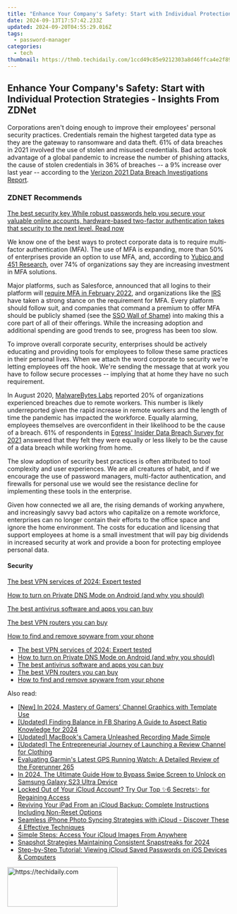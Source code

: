 ```yaml
---
title: "Enhance Your Company's Safety: Start with Individual Protection Strategies - Insights From ZDNet"
date: 2024-09-13T17:57:42.233Z
updated: 2024-09-20T04:55:29.016Z
tags:
  - password-manager
categories:
  - tech
thumbnail: https://thmb.techidaily.com/1ccd49c85e9212303a8d46ffca4e2f894288070bb2a09d79b62ee40d21724a7f.jpg
---
```


## Enhance Your Company's Safety: Start with Individual Protection Strategies - Insights From ZDNet

Corporations aren't doing enough to improve their employees' personal security practices. Credentials remain the highest targeted data type as they are the gateway to ransomware and data theft. 61% of data breaches in 2021 involved the use of stolen and misused credentials. Bad actors took advantage of a global pandemic to increase the number of phishing attacks, the cause of stolen credentials in 36% of breaches -- a 9% increase over last year -- according to the [Verizon 2021 Data Breach Investigations Report](https://www.verizon.com/business/resources/reports/2021-data-breach-investigations-report.pdfx). 

### **ZDNET** Recommends

[The best security key While robust passwords help you secure your valuable online accounts, hardware-based two-factor authentication takes that security to the next level.  Read now](https://www.zdnet.com/article/best-security-key/)

We know one of the best ways to protect corporate data is to require multi-factor authentication (MFA). The use of MFA is expanding, more than 50% of enterprises provide an option to use MFA, and, according to [Yubico and 451 Research](https://www.yubico.com/blog/75-of-enterprise-security-managers-plan-to-increase-mfa-spending-according-to-new-study-by-yubico-and-451-research/), over 74% of organizations say they are increasing investment in MFA solutions. 

Major platforms, such as Salesforce, announced that all logins to their platform will [require MFA in February 2022](https://help.salesforce.com/s/articleView?id=000356005&type=1), and organizations like the [IRS](https://www.irs.gov/privacy-disclosure/multi-factor-authentication-implementation) have taken a strong stance on the requirement for MFA. Every platform should follow suit, and companies that command a premium to offer MFA should be publicly shamed (see the [SSO Wall of Shame](https://sso.tax/)) into making this a core part of all of their offerings. While the increasing adoption and additional spending are good trends to see, progress has been too slow.

To improve overall corporate security, enterprises should be actively educating and providing tools for employees to follow these same practices in their personal lives. When we attach the word corporate to security we're letting employees off the hook. We're sending the message that at work you have to follow secure processes -- implying that at home they have no such requirement.

In August 2020, [MalwareBytes Labs](https://blog.malwarebytes.com/reports/2020/08/20-percent-of-organizations-experienced-breach-due-to-remote-worker-labs-report-reveals/) reported 20% of organizations experienced breaches due to remote workers. This number is likely underreported given the rapid increase in remote workers and the length of time the pandemic has impacted the workforce. Equally alarming, employees themselves are overconfident in their likelihood to be the cause of a breach. 61% of respondents in [Egress' Insider Data Breach Survey for 2021](https://www.businesswire.com/news/home/20210713005123/en/94-Of-Organizations-Have-Suffered-Insider-Data-Breaches-Egress-Research-Reveals) answered that they felt they were equally or less likely to be the cause of a data breach while working from home.

The slow adoption of security best practices is often attributed to tool complexity and user experiences. We are all creatures of habit, and if we encourage the use of password managers, multi-factor authentication, and firewalls for personal use we would see the resistance decline for implementing these tools in the enterprise. 

Given how connected we all are, the rising demands of working anywhere, and increasingly savvy bad actors who capitalize on a remote workforce, enterprises can no longer contain their efforts to the office space and ignore the home environment. The costs for education and licensing that support employees at home is a small investment that will pay big dividends in increased security at work and provide a boon for protecting employee personal data.

#### Security

[The best VPN services of 2024: Expert tested](https://www.zdnet.com/article/best-vpn/ "The best VPN services of 2024: Expert tested")

[How to turn on Private DNS Mode on Android (and why you should)](https://www.zdnet.com/article/how-to-turn-on-private-dns-mode-on-android-and-why-you-should/ "How to turn on Private DNS Mode on Android (and why you should)")

[The best antivirus software and apps you can buy](https://www.zdnet.com/article/best-antivirus/ "The best antivirus software and apps you can buy")

[The best VPN routers you can buy](https://www.zdnet.com/article/best-vpn-router/ "The best VPN routers you can buy")

[How to find and remove spyware from your phone](https://www.zdnet.com/article/how-to-find-and-remove-spyware-from-your-phone/ "How to find and remove spyware from your phone")

* [The best VPN services of 2024: Expert tested](https://www.zdnet.com/article/best-vpn/ "The best VPN services of 2024: Expert tested")
* [How to turn on Private DNS Mode on Android (and why you should)](https://www.zdnet.com/article/how-to-turn-on-private-dns-mode-on-android-and-why-you-should/ "How to turn on Private DNS Mode on Android (and why you should)")
* [The best antivirus software and apps you can buy](https://www.zdnet.com/article/best-antivirus/ "The best antivirus software and apps you can buy")
* [The best VPN routers you can buy](https://www.zdnet.com/article/best-vpn-router/ "The best VPN routers you can buy")
* [How to find and remove spyware from your phone](https://www.zdnet.com/article/how-to-find-and-remove-spyware-from-your-phone/ "How to find and remove spyware from your phone")

<ins class="adsbygoogle"
     style="display:block"
     data-ad-format="autorelaxed"
     data-ad-client="ca-pub-7571918770474297"
     data-ad-slot="1223367746"></ins>

<ins class="adsbygoogle"
     style="display:block"
     data-ad-client="ca-pub-7571918770474297"
     data-ad-slot="8358498916"
     data-ad-format="auto"
     data-full-width-responsive="true"></ins>

<span class="atpl-alsoreadstyle">Also read:</span>
<div><ul>
<li><a href="https://youtube-web.techidaily.com/n-2024-mastery-of-gamers-channel-graphics-with-template-use/"><u>[New] In 2024, Mastery of Gamers' Channel Graphics with Template Use</u></a></li>
<li><a href="https://facebook-video-recording.techidaily.com/updated-finding-balance-in-fb-sharing-a-guide-to-aspect-ratio-knowledge-for-2024/"><u>[Updated] Finding Balance in FB Sharing A Guide to Aspect Ratio Knowledge for 2024</u></a></li>
<li><a href="https://visual-screen-recording.techidaily.com/updated-macbooks-camera-unleashed-recording-made-simple/"><u>[Updated] MacBook's Camera Unleashed Recording Made Simple</u></a></li>
<li><a href="https://some-approaches.techidaily.com/updated-the-entrepreneurial-journey-of-launching-a-review-channel-for-clothing/"><u>[Updated] The Entrepreneurial Journey of Launching a Review Channel for Clothing</u></a></li>
<li><a href="https://buynow-reviews.techidaily.com/evaluating-garmins-latest-gps-running-watch-a-detailed-review-of-the-forerunner-265/"><u>Evaluating Garmin's Latest GPS Running Watch: A Detailed Review of the Forerunner 265</u></a></li>
<li><a href="https://android-unlock.techidaily.com/in-2024-the-ultimate-guide-how-to-bypass-swipe-screen-to-unlock-on-samsung-galaxy-s23-ultra-device-by-drfone-android/"><u>In 2024, The Ultimate Guide How to Bypass Swipe Screen to Unlock on Samsung Galaxy S23 Ultra Device</u></a></li>
<li><a href="https://app-tips.techidaily.com/locked-out-of-your-icloud-account-try-our-top-6-secrets-for-regaining-access/"><u>Locked Out of Your iCloud Account? Try Our Top ✨6 Secrets✨ for Regaining Access</u></a></li>
<li><a href="https://app-tips.techidaily.com/reviving-your-ipad-from-an-icloud-backup-complete-instructions-including-non-reset-options/"><u>Reviving Your iPad From an iCloud Backup: Complete Instructions Including Non-Reset Options</u></a></li>
<li><a href="https://app-tips.techidaily.com/seamless-iphone-photo-syncing-strategies-with-icloud-discover-these-4-effective-techniques/"><u>Seamless iPhone Photo Syncing Strategies with iCloud - Discover These 4 Effective Techniques</u></a></li>
<li><a href="https://app-tips.techidaily.com/simple-steps-access-your-icloud-images-from-anywhere/"><u>Simple Steps: Access Your iCloud Images From Anywhere</u></a></li>
<li><a href="https://snapchat-videos.techidaily.com/snapshot-strategies-maintaining-consistent-snapstreaks-for-2024/"><u>Snapshot Strategies Maintaining Consistent Snapstreaks for 2024</u></a></li>
<li><a href="https://app-tips.techidaily.com/step-by-step-tutorial-viewing-icloud-saved-passwords-on-ios-devices-and-computers/"><u>Step-by-Step Tutorial: Viewing iCloud Saved Passwords on iOS Devices & Computers</u></a></li>
</ul></div>

<!-- affiliate ads begin -->
<a href="https://aligracehair.sjv.io/c/5597632/2135354/19272" target="_top" id="2135354">
  <img src="//a.impactradius-go.com/display-ad/19272-2135354" border="0" alt="https://techidaily.com" width="250" height="90"/>
</a>
<img height="0" width="0" src="https://aligracehair.sjv.io/i/5597632/2135354/19272" style="position:absolute;visibility:hidden;" border="0" />
<!-- affiliate ads end -->

